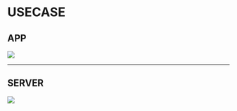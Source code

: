# USECASE

## APP
![](https://raw.githubusercontent.com/Team-Kelly/Requirements/main/uml/usecase/app.puml)

___

## SERVER
![](https://raw.githubusercontent.com/Team-Kelly/Requirements/main/uml/usecase/server.puml)
